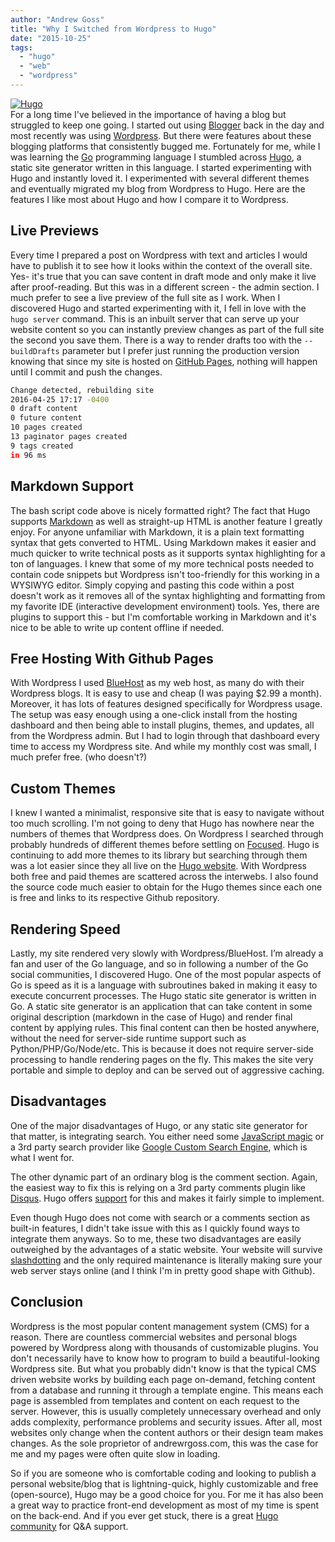 ```yaml
---
author: "Andrew Goss"
title: "Why I Switched from Wordpress to Hugo"
date: "2015-10-25"
tags:
  - "hugo"
  - "web"
  - "wordpress"
---
```

<a href="https://gohugo.io" target="_blank">![Hugo](/img/post/hugo.png "Hugo")</a><br>
For a long time I've believed in the importance of having a blog but struggled to keep one going. I started out using <a href="https://www.blogger.com" target="_blank">Blogger</a> back in the day and most recently was using <a href="https://wordpress.org" target="_blank">Wordpress</a>. But there were features about these blogging platforms that consistently bugged me. Fortunately for me, while I was learning the <a href="http://golang.org" target="_blank">Go</a> programming language I stumbled across <a href="https://gohugo.io" target="_blank">Hugo</a>, a static site generator written in this language. I started experimenting with Hugo and instantly loved it. I experimented with several different themes and eventually migrated my blog from Wordpress to Hugo. Here are the features I like most about Hugo and how I compare it to Wordpress.

## Live Previews

Every time I prepared a post on Wordpress with text and articles I would have to publish it to see how it looks within the context of the overall site. Yes- it's true that you can save content in draft mode and only make it live after proof-reading. But this was in a different screen - the admin section. I much prefer to see a live preview of the full site as I work. When I discovered Hugo and started experimenting with it, I fell in love with the `hugo server` command. This is an inbuilt server that can serve up your website content so you can instantly preview changes as part of the full site the second you save them. There is a way to render drafts too with the `--buildDrafts` parameter but I prefer just running the production version knowing that since my site is hosted on <a href="https://pages.github.com" target="_blank">GitHub Pages</a>, nothing will happen until I commit and push the changes. 

```bash
Change detected, rebuilding site
2016-04-25 17:17 -0400
0 draft content
0 future content
10 pages created
13 paginator pages created
9 tags created
in 96 ms
```

## Markdown Support

The bash script code above is nicely formatted right? The fact that Hugo supports <a href="https://daringfireball.net/projects/markdown" target="_blank">Markdown</a> as well as straight-up HTML is another feature I greatly enjoy. For anyone unfamiliar with Markdown, it is a plain text formatting syntax that gets converted to HTML. Using Markdown makes it easier and much quicker to write technical posts as it supports syntax highlighting for a ton of languages. I knew that some of my more technical posts needed to contain code snippets but Wordpress isn't too-friendly for this working in a WYSIWYG editor. Simply copying and pasting this code within a post doesn't work as it removes all of the syntax highlighting and formatting from my favorite IDE (interactive development environment) tools. Yes, there are plugins to support this - but I'm comfortable working in Markdown and it's nice to be able to write up content offline if needed. 

## Free Hosting With Github Pages

With Wordpress I used <a href="https://www.bluehost.com" target="_blank">BlueHost</a> as my web host, as many do with their Wordpress blogs. It is easy to use and cheap (I was paying $2.99 a month). Moreover, it has lots of features designed specifically for Wordpress usage. The setup was easy enough using a one-click install from the hosting dashboard and then being able to install plugins, themes, and updates, all from the Wordpress admin. But I had to login through that dashboard every time to access my Wordpress site. And while my monthly cost was small, I much prefer free. (who doesn't?) 

## Custom Themes

I knew I wanted a minimalist, responsive site that is easy to navigate without too much scrolling. I'm not going to deny that Hugo has nowhere near the numbers of themes that Wordpress does. On Wordpress I searched through probably hundreds of different themes before settling on <a href="http://www.s5themes.com/theme/focused" target="_blank">Focused</a>. Hugo is continuing to add more themes to its library but searching through them was a lot easier since they all live on the <a href="https://gohugo.io" target="_blank">Hugo website</a>. With Wordpress both free and paid themes are scattered across the interwebs. I also found the source code much easier to obtain for the Hugo themes since each one is free and links to its respective Github repository. 

## Rendering Speed

Lastly, my site rendered very slowly with Wordpress/BlueHost. I’m already a fan and user of the Go language, and so in following a number of the Go social communities, I discovered Hugo. One of the most popular aspects of Go is speed as it is a language with subroutines baked in making it easy to execute concurrent processes. The Hugo static site generator is written in Go. A static site generator is an application that can take content in some original description (markdown in the case of Hugo) and render final content by applying rules. This final content can then be hosted anywhere, without the need for server-side runtime support such as Python/PHP/Go/Node/etc. This is because it does not require server-side processing to handle rendering pages on the fly. This makes the site very portable and simple to deploy and can be served out of aggressive caching.

## Disadvantages

One of the major disadvantages of Hugo, or any static site generator for that matter, is integrating search. You either need some <a href="http://discuss.gohugo.io/t/how-are-you-implementing-site-search/986/14" target="_blank">JavaScript magic</a> or a 3rd party search provider like <a href="Google Custom Search Engine" target="_blank">Google Custom Search Engine</a>, which is what I went for.

The other dynamic part of an ordinary blog is the comment section. Again, the easiest way to fix this is relying on a 3rd party comments plugin like <a href="https://disqus.com" target="_blank">Disqus</a>. Hugo offers <a href="https://gohugo.io/extras/comments" target="_blank">support</a> for this and makes it fairly simple to implement.

Even though Hugo does not come with search or a comments section as built-in features, I didn't take issue with this as I quickly found ways to integrate them anyways. So to me, these two disadvantages are easily outweighed by the advantages of a static website. Your website will survive <a href="https://en.wikipedia.org/wiki/Slashdot_effect" target="_blank">slashdotting</a> and the only required maintenance is literally making sure your web server stays online (and I think I'm in pretty good shape with Github).

## Conclusion

Wordpress is the most popular content management system (CMS) for a reason. There are countless commercial websites and personal blogs powered by Wordpress along with thousands of customizable plugins. You don't necessarily have to know how to program to build a beautiful-looking Wordpress site. But what you probably didn't know is that the typical CMS driven website works by building each page on-demand, fetching content from a database and running it through a template engine. This means each page is assembled from templates and content on each request to the server. However, this is usually completely unnecessary overhead and only adds complexity, performance problems and security issues. After all, most websites only change when the content authors or their design team makes changes. As the sole proprietor of andrewrgoss.com, this was the case for me and my pages were often quite slow in loading.

So if you are someone who is comfortable coding and looking to publish a personal website/blog that is lightning-quick, highly customizable and free (open-source), Hugo may be a good choice for you. For me it has also been a great way to practice front-end development as most of my time is spent on the back-end. And if you ever get stuck, there is a great <a href="https://discuss.gohugo.io" target="_blank">Hugo community</a> for Q&A support.